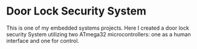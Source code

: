 # Door Lock Security System
This is one of my embedded systems projects. Here I created a door lock security System utilizing two ATmega32 microcontrollers: one as a human interface and one for control.

